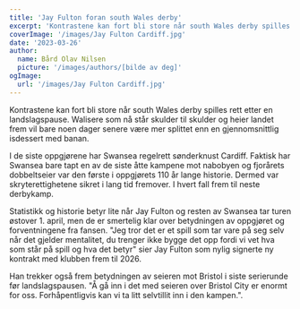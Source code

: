 ```yaml
---
title: 'Jay Fulton foran south Wales derby'
excerpt: 'Kontrastene kan fort bli store når south Wales derby spilles rett etter en landslagspause. Walisere som nå står skulder til skulder og heier landet frem vil bare noen dager senere være mer splittet enn en gjennomsnittlig isdessert med banan.'
coverImage: '/images/Jay Fulton Cardiff.jpg'
date: '2023-03-26'
author:
  name: Bård Olav Nilsen
  picture: '/images/authors/[bilde av deg]'
ogImage:
  url: '/images/Jay Fulton Cardiff.jpg'
---
```


Kontrastene kan fort bli store når south Wales derby spilles rett etter en landslagspause. Walisere som nå står skulder til skulder og heier landet frem vil bare noen dager senere være mer splittet enn en gjennomsnittlig isdessert med banan.

I de siste oppgjørene har Swansea regelrett sønderknust Cardiff. Faktisk har Swansea bare tapt en av de siste åtte kampene mot nabobyen og fjorårets dobbeltseier var den første i oppgjørets 110 år lange historie. Dermed var skryterettighetene sikret i lang tid fremover. I hvert fall frem til neste derbykamp.

Statistikk og historie betyr lite når Jay Fulton og resten av Swansea tar turen østover 1. april, men de er smertelig klar over betydningen av oppgjøret og forventningene fra fansen. "Jeg tror det er et spill som tar vare på seg selv når det gjelder mentalitet, du trenger ikke bygge det opp fordi vi vet hva som står på spill og hva det betyr" sier Jay Fulton som nylig signerte ny kontrakt med klubben frem til 2026.

Han trekker også frem betydningen av seieren mot Bristol i siste serierunde før landslagspausen. "Å gå inn i det med seieren over Bristol City er enormt for oss. Forhåpentligvis kan vi ta litt selvtillit inn i den kampen.".
